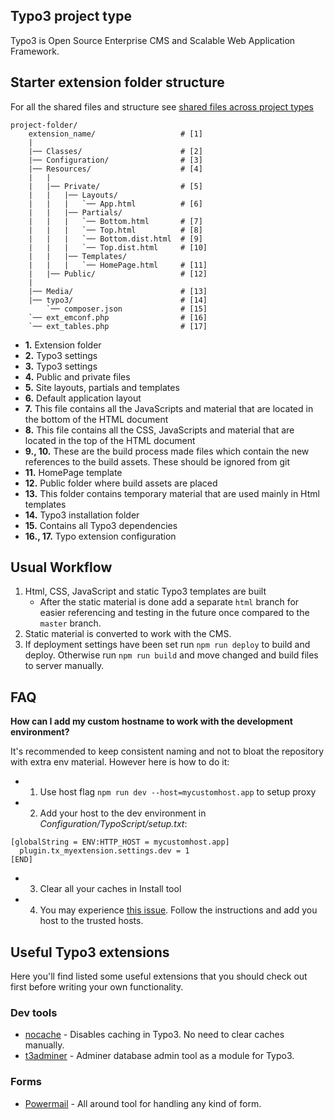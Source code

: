 ## Typo3 project type

Typo3 is Open Source Enterprise CMS and Scalable Web Application Framework. 

## Starter extension folder structure

For all the shared files and structure see [shared files across project types](../)

```
project-folder/                       
    extension_name/                   # [1]
    |
    |── Classes/                      # [2]
    |── Configuration/                # [3]
    |── Resources/                    # [4]
    |   |
    |   |── Private/                  # [5]
    |   |   |── Layouts/
    |   |   |   `── App.html          # [6]
    |   |   |── Partials/
    |   |   |   `── Bottom.html       # [7]
    |   |   |   `── Top.html          # [8]
    |   |   |   `── Bottom.dist.html  # [9]
    |   |   |   `── Top.dist.html     # [10]
    |   |   |── Templates/ 
    |   |   |   `── HomePage.html     # [11]
    |   |── Public/                   # [12]
    |
    |── Media/                        # [13]
    |── typo3/                        # [14]
        `── composer.json             # [15]
    `── ext_emconf.php                # [16]
    `── ext_tables.php                # [17]
```

* **1.** Extension folder
* **2.** Typo3 settings
* **3.** Typo3 settings
* **4.** Public and private files
* **5.** Site layouts, partials and templates
* **6.** Default application layout
* **7.** This file contains all the JavaScripts and material that are located in the bottom of the HTML document 
* **8.** This file contains all the CSS, JavaScripts and material that are located in the top of the HTML document
* **9., 10.** These are the build process made files which contain the new references to the build assets. These should be ignored from git
* **11.** HomePage template
* **12.** Public folder where build assets are placed
* **13.** This folder contains temporary material that are used mainly in Html templates
* **14.** Typo3 installation folder
* **15.** Contains all Typo3 dependencies
* **16., 17.** Typo extension configuration

## Usual Workflow

1. Html, CSS, JavaScript and static Typo3 templates are built
    * After the static material is done add a separate `html` branch for easier referencing and testing in the future once compared to the `master` branch.
2. Static material is converted to work with the CMS.
3. If deployment settings have been set run `npm run deploy` to build and deploy. Otherwise run `npm run build` and move changed and build files to server manually.

## FAQ

**How can I add my custom hostname to work with the development environment?**

It's recommended to keep consistent naming and not to bloat the repository with extra env material. However here is how to do it:

* 1. Use host flag `npm run dev --host=mycustomhost.app` to setup proxy
* 2. Add your host to the dev environment in _Configuration/TypoScript/setup.txt_:
```
[globalString = ENV:HTTP_HOST = mycustomhost.app]
  plugin.tx_myextension.settings.dev = 1
[END]
```
* 3. Clear all your caches in Install tool
* 4. You may experience [this issue](https://wiki.typo3.org/Exception/CMS/1396795884). Follow the instructions and add you host to the trusted hosts.

## Useful Typo3 extensions

Here you'll find listed some useful extensions that you should check out first
before writing your own functionality.

### Dev tools

* [nocache](https://github.com/FluidTYPO3/uncache) - Disables caching in Typo3. No need to clear caches manually.
* [t3adminer](https://github.com/TYPO3-svn-archive/t3adminer) - Adminer database admin tool as a module for Typo3.

### Forms

* [Powermail](http://typo3.org/extensions/repository/view/powermail) - All around tool for handling any kind of form.
